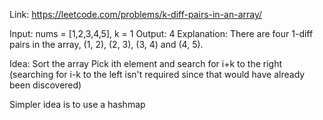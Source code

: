 Link: https://leetcode.com/problems/k-diff-pairs-in-an-array/

Input: nums = [1,2,3,4,5], k = 1
Output: 4
Explanation: There are four 1-diff pairs in the array, (1, 2), (2, 3), (3, 4) and (4, 5).


Idea:
Sort the array
Pick ith element and search for i+k to the right
(searching for i-k to the left isn't required since that would have already been discovered)

Simpler idea is to use a hashmap